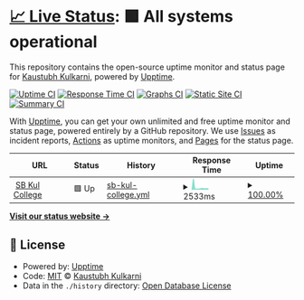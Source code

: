 # [📈 Live Status](https://status.sbkulcollege.in): <!--live status--> **🟩 All systems operational**

This repository contains the open-source uptime monitor and status page for [Kaustubh Kulkarni](https://kaustubhk24.com), powered by [Upptime](https://github.com/upptime/upptime).

[![Uptime CI](https://github.com/kaustubhk24/status.sbkulcollege.in/workflows/Uptime%20CI/badge.svg)](https://github.com/kaustubhk24/status.sbkulcollege.in/actions?query=workflow%3A%22Uptime+CI%22)
[![Response Time CI](https://github.com/kaustubhk24/status.sbkulcollege.in/workflows/Response%20Time%20CI/badge.svg)](https://github.com/kaustubhk24/status.sbkulcollege.in/actions?query=workflow%3A%22Response+Time+CI%22)
[![Graphs CI](https://github.com/kaustubhk24/status.sbkulcollege.in/workflows/Graphs%20CI/badge.svg)](https://github.com/kaustubhk24/status.sbkulcollege.in/actions?query=workflow%3A%22Graphs+CI%22)
[![Static Site CI](https://github.com/kaustubhk24/status.sbkulcollege.in/workflows/Static%20Site%20CI/badge.svg)](https://github.com/kaustubhk24/status.sbkulcollege.in/actions?query=workflow%3A%22Static+Site+CI%22)
[![Summary CI](https://github.com/kaustubhk24/status.sbkulcollege.in/workflows/Summary%20CI/badge.svg)](https://github.com/kaustubhk24/status.sbkulcollege.in/actions?query=workflow%3A%22Summary+CI%22)

With [Upptime](https://upptime.js.org), you can get your own unlimited and free uptime monitor and status page, powered entirely by a GitHub repository. We use [Issues](https://github.com/kaustubhk24/status.sbkulcollege.in/issues) as incident reports, [Actions](https://github.com/kaustubhk24/status.sbkulcollege.in/actions) as uptime monitors, and [Pages](https://status.sbkulcollege.in) for the status page.

<!--start: status pages-->
<!-- This summary is generated by Upptime (https://github.com/upptime/upptime) -->
<!-- Do not edit this manually, your changes will be overwritten -->
<!-- prettier-ignore -->
| URL | Status | History | Response Time | Uptime |
| --- | ------ | ------- | ------------- | ------ |
| <img alt="" src="https://icons.duckduckgo.com/ip3/www.sbkulcollege.in.ico" height="13"> [SB Kul College](https://www.sbkulcollege.in) | 🟩 Up | [sb-kul-college.yml](https://github.com/kaustubhk24/status.sbkulcollege.in/commits/HEAD/history/sb-kul-college.yml) | <details><summary><img alt="Response time graph" src="./graphs/sb-kul-college/response-time-week.png" height="20"> 2533ms</summary><br><a href="https://status.sbkulcollege.in/history/sb-kul-college"><img alt="Response time 2257" src="https://img.shields.io/endpoint?url=https%3A%2F%2Fraw.githubusercontent.com%2Fkaustubhk24%2Fstatus.sbkulcollege.in%2FHEAD%2Fapi%2Fsb-kul-college%2Fresponse-time.json"></a><br><a href="https://status.sbkulcollege.in/history/sb-kul-college"><img alt="24-hour response time 2935" src="https://img.shields.io/endpoint?url=https%3A%2F%2Fraw.githubusercontent.com%2Fkaustubhk24%2Fstatus.sbkulcollege.in%2FHEAD%2Fapi%2Fsb-kul-college%2Fresponse-time-day.json"></a><br><a href="https://status.sbkulcollege.in/history/sb-kul-college"><img alt="7-day response time 2533" src="https://img.shields.io/endpoint?url=https%3A%2F%2Fraw.githubusercontent.com%2Fkaustubhk24%2Fstatus.sbkulcollege.in%2FHEAD%2Fapi%2Fsb-kul-college%2Fresponse-time-week.json"></a><br><a href="https://status.sbkulcollege.in/history/sb-kul-college"><img alt="30-day response time 3161" src="https://img.shields.io/endpoint?url=https%3A%2F%2Fraw.githubusercontent.com%2Fkaustubhk24%2Fstatus.sbkulcollege.in%2FHEAD%2Fapi%2Fsb-kul-college%2Fresponse-time-month.json"></a><br><a href="https://status.sbkulcollege.in/history/sb-kul-college"><img alt="1-year response time 2210" src="https://img.shields.io/endpoint?url=https%3A%2F%2Fraw.githubusercontent.com%2Fkaustubhk24%2Fstatus.sbkulcollege.in%2FHEAD%2Fapi%2Fsb-kul-college%2Fresponse-time-year.json"></a></details> | <details><summary><a href="https://status.sbkulcollege.in/history/sb-kul-college">100.00%</a></summary><a href="https://status.sbkulcollege.in/history/sb-kul-college"><img alt="All-time uptime 99.93%" src="https://img.shields.io/endpoint?url=https%3A%2F%2Fraw.githubusercontent.com%2Fkaustubhk24%2Fstatus.sbkulcollege.in%2FHEAD%2Fapi%2Fsb-kul-college%2Fuptime.json"></a><br><a href="https://status.sbkulcollege.in/history/sb-kul-college"><img alt="24-hour uptime 100.00%" src="https://img.shields.io/endpoint?url=https%3A%2F%2Fraw.githubusercontent.com%2Fkaustubhk24%2Fstatus.sbkulcollege.in%2FHEAD%2Fapi%2Fsb-kul-college%2Fuptime-day.json"></a><br><a href="https://status.sbkulcollege.in/history/sb-kul-college"><img alt="7-day uptime 100.00%" src="https://img.shields.io/endpoint?url=https%3A%2F%2Fraw.githubusercontent.com%2Fkaustubhk24%2Fstatus.sbkulcollege.in%2FHEAD%2Fapi%2Fsb-kul-college%2Fuptime-week.json"></a><br><a href="https://status.sbkulcollege.in/history/sb-kul-college"><img alt="30-day uptime 99.95%" src="https://img.shields.io/endpoint?url=https%3A%2F%2Fraw.githubusercontent.com%2Fkaustubhk24%2Fstatus.sbkulcollege.in%2FHEAD%2Fapi%2Fsb-kul-college%2Fuptime-month.json"></a><br><a href="https://status.sbkulcollege.in/history/sb-kul-college"><img alt="1-year uptime 99.94%" src="https://img.shields.io/endpoint?url=https%3A%2F%2Fraw.githubusercontent.com%2Fkaustubhk24%2Fstatus.sbkulcollege.in%2FHEAD%2Fapi%2Fsb-kul-college%2Fuptime-year.json"></a></details>

<!--end: status pages-->

[**Visit our status website →**](https://status.sbkulcollege.in)

## 📄 License

- Powered by: [Upptime](https://github.com/upptime/upptime)
- Code: [MIT](./LICENSE) © [Kaustubh Kulkarni](https://kaustubhk24.com)
- Data in the `./history` directory: [Open Database License](https://opendatacommons.org/licenses/odbl/1-0/)

